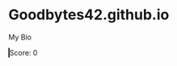 # Goodbytes42.github.io
My Bio

<div onload="startGame()">

<canvas id="myCanvas" width="800" height="600" style="border:1px solid #000000;background-color:#000000" onkeypress="handleInput(event)">
</canvas> 
Score:
<label id="myScore">0</label>
</div>
 
<script src="https://raw.githubusercontent.com/Goodbytes42/spacegame/master/game.js">

